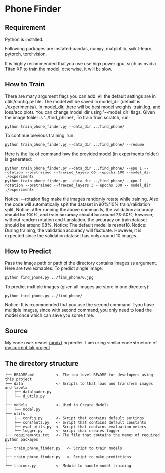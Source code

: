 # Phone Finder

## Requirement
Python is installed. 

Following packages are installed:pandas, numpy, matplotlib, scikit-learn, pytorch, torchvision.

It is highly recommended that you use use high power gpu, such as nvidia Titan XP to train the model, otherwise, it will be slow.

## How to Train
    
There are many argument flags you can add. All the default settings are in utils/config.py file.
The model will be saved in model_dir (default is ./experiments/). In model_dir, there will be best model weights, train.log, and loss/acc plots. You can change model_dir using '--model_dir' flags.
Given the image folder is '../find_phone/',
To train from scratch, run:
```
python train_phone_finder.py --data_dir ../find_phone/
```
To continue previous training, run:
```
python train_phone_finder.py --data_dir ../find_phone/ --resume
```

Here is the list of command how the provided model (in experiments folder) is generated:
```
python train_phone_finder.py --data_dir ../find_phone/ --gpu 1 --rotation --pretrained --freezed_layers 60 --epochs 100 --model_dir ./experiments
python train_phone_finder.py --data_dir ../find_phone/ --gpu 1 --rotation --pretrained --freezed_layers 3 --epochs 300 -- model_dir ./experiments
```
Notice: --rotation flag make the images randomly rotate while training. Also the code will automatically split the dataset in 90%/10% train/validation split.
Notice: After running the above commands, the validation accuracy should be 100%, and train accuracy should be around 75-80%, however, without random rotation and translation, the accuracy on train dataset should be around 98%.
Notice: The default model is resnet18. 
Notice: During training, the validation accuracy will fluctuate. However, it is expected since the validation dataset has only around 10 images. 

## How to Predict
Pass the image path or path of the directory contains images as argument. Here are two exmaples:
To predict single image:
```
python find_phone.py ../find_phone/0.jpg
```
To predict multiple images (given all images are store in one directory):
```
python find_phone.py ../find_phone/
```
Notice: It is recommended that you use the second command if you have multiple images, since with second command, you only need to load the model once which can save you some time. 

## Source

My code uses resnet [(arvix)](https://arxiv.org/pdf/1512.03385.pdf) to predict. 
I am using similar code structure of [my current lab project](https://github.com/hab-spc/hab-ml/tree/feature/instance)

## The directory structure
```
├── README.md          <- The top-level README for developers using this project.
├── data               <- Scripts to that load and transform images and labels
│   ├── dataloader.py
│   └── d_utils.py
│
├── models             <- Used to Create Models
│   └── model.py
├── utils         
│   ├── config.py      <- Script that contains default settings
│   ├── constants.py   <- Script that contains default constants
│   ├── eval_utils.py  <- Script that contains evaluation meters
│   └── logger.py      <- Script that creates logger
├── requirements.txt   <- The file that contains the names of required python packages
│
├── train_phone_finder.py   <- Script to train models 
│
├── train_phone_finder.py   <- Script to make predictions
│
└── trainer.py         <- Module to handle model training
```


